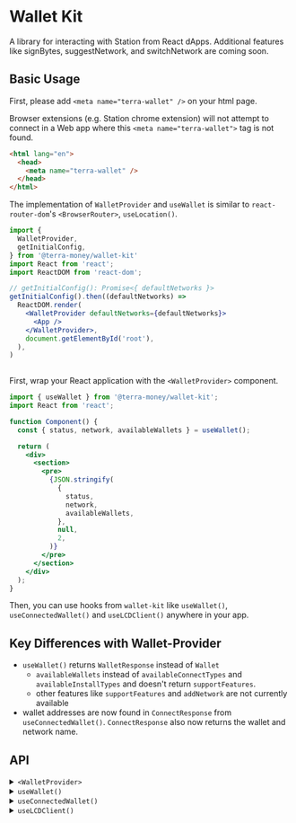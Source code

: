 # Wallet Kit

A library for interacting with Station from React dApps. Additional features like signBytes, suggestNetwork, and switchNetwork are coming soon.

## Basic Usage

First, please add `<meta name="terra-wallet" />` on your html page.

Browser extensions (e.g. Station chrome extension) will not attempt to connect in a Web app where this `<meta name="terra-wallet">` tag is not found.

```html
<html lang="en">
  <head>
    <meta name="terra-wallet" />
  </head>
</html>
```

The implementation of `WalletProvider` and `useWallet` is similar to `react-router-dom`'s `<BrowserRouter>`, `useLocation()`.

```jsx
import {
  WalletProvider,
  getInitialConfig,
} from '@terra-money/wallet-kit'
import React from 'react';
import ReactDOM from 'react-dom';

// getInitialConfig(): Promise<{ defaultNetworks }>
getInitialConfig().then((defaultNetworks) =>
  ReactDOM.render(
    <WalletProvider defaultNetworks={defaultNetworks}>
      <App />
    </WalletProvider>,
    document.getElementById('root'),
  ),
)
  
```
First, wrap your React application with the `<WalletProvider>` component.

```jsx
import { useWallet } from '@terra-money/wallet-kit';
import React from 'react';

function Component() {
  const { status, network, availableWallets } = useWallet();

  return (
    <div>
      <section>
        <pre>
          {JSON.stringify(
            {
              status,
              network,
              availableWallets,
            },
            null,
            2,
          )}
        </pre>
      </section>
    </div>
  );
}
```

Then, you can use hooks from `wallet-kit` like `useWallet()`, `useConnectedWallet()` and `useLCDClient()` anywhere in your app.

## Key Differences with Wallet-Provider

- `useWallet()` returns `WalletResponse` instead of `Wallet` 
  - `availableWallets` instead of `availableConnectTypes` and `availableInstallTypes` and doesn't return `supportFeatures`.
  - other features like `supportFeatures` and `addNetwork` are not currently available 
- wallet addresses are now found in `ConnectResponse` from `useConnectedWallet()`. `ConnectResponse` also now returns the wallet and network name.

## API

<details>

<summary><code>&lt;WalletProvider&gt;</code></summary>
  
By default, `WalletProvider` supports chains and networks contained in the [station-assets](https://github.com/terra-money/station-assets/tree/main/chains) repository as returned by `getInitialConfig`. You can modify these by passing your own defaultNetworks. 

```jsx
import { WalletProvider, InfoResponse, Wallet } from '@terra-money/wallet-kit';

// network information
const defaultNetworks: InfoResponse = {
  'phoenix-1': {
    chainID: 'phoenix-1',
    gasAdjustment: 1.75,
    gasPrices: {
      uluna: 0.015,
    },
    lcd: 'https://phoenix-lcd.terra.dev',
    prefix: 'terra',
  },
  'osmosis-1' : {
  ...
  }
};
```
  
`WalletProvider` includes Station wallet by default. You can pass additional wallets that implement the `Wallet` interface.
```
const extraWallet: Wallet = {
  id: 'extra-wallet,
  isInstalled: !!window?.isExtraWalletInstalled,
  ...
  // methods to connect, post/sign transactions, add/remove listeners
  ...
  details: {
    name: 'extra-wallet'
    ...
  }
}
  

ReactDOM.render(
  <WalletProvider
    defaultNetworks={defaultNetworks}
    extraWallets={extraWallet}
  >
    <App />
  </WalletProvider>,
  document.getElementById('root'),
);
```

</details>

<details>

<summary><code>useWallet()</code></summary>

This is a hook used to trigger core wallet functionality. 

````ts
export interface WalletResponse {
  status: WalletStatus;
  /**
   * current client status
   *
   * this will be one of WalletStatus.INITIALIZING | WalletStatus.WALLET_NOT_CONNECTED | WalletStatus.WALLET_CONNECTED
   *
   * INITIALIZING = checking that the session and the chrome extension installation. (show the loading to users)
   * WALLET_NOT_CONNECTED = there is no connected wallet (show the connect and install options to users)
   * WALLET_CONNECTED = there is aconnected wallet (show the wallet info and disconnect button to users)
   */
   network: InfoResponse;
  /**
   * LCDCLientConfig information for all chains on the selected network
   */
    availableWallets: {
      id: string;
      isInstalled: boolean | undefined;
      name: string;
      icon: string;
      website?: string | undefined;
    }[];
  /**
   * available wallets that can be connected from the browser
   *
   */
  connect: (id?: string) => void;
  /**
   * use connect in conjunction with availableWallets to connect the wallet to the web page
   *
   * @example
   * ```
   * const { availableWallets, connect } = useWallet()
   *
   * return (
   *  <div>
   *    {
   *      availableWallets.map(({ id, name, isInstalled }) => (
   *        <butotn key={id} disabled={!isInstalled} onClick={() => connect(id)}>
   *          <img src={icon} /> Connect {name}
   *        </button>
   *      ))
   *    }
   *  </div>
   * )
   * ```
   */
  disconnect: () => void;
  /**
     * disconnect
     *
     * @example
     * ```
     * const { status, disconnect } = useWallet()
     *
     * return status === WalletStatus.WALLET_CONNECTED &&
     *  <button onClick={() => disconnect()}>
     *    Disconnect
     *  </button>
     * ```
   */
    post: (tx: CreateTxOptions) => Promise<PostResponse>;
  /**
   * post transaction
   *
   * @example
   * ```
   * const { post } = useWallet()
   *
   * const callback = useCallback(async () => {
   *   try {
   *    const result: PostResponse = await post({ ...txOptions })
   *    // DO SOMETHING...
   *   } catch (error) {
   *     if (error instanceof UserDenied) {
   *       // DO SOMETHING...
   *     } else {
   *       // DO SOMETHING...
   *     }
   *   }
   * }, [])
   * ```
   *
   * @param { txOptions } tx transaction data
   *
   * @return { Promise<PostResponse> }
   *
   * @throws { UserDenied } user denied the tx
   * @throws { CreateTxFailed } did not create txhash (error dose not broadcasted)
   * @throws { TxFailed } created txhash (error broadcated)
   * @throws { Timeout } user does not act anything in specific time
   * @throws { TxUnspecifiedError } unknown error
   */
  
  sign: (tx: CreateTxOptions) => Promise<Tx>
  /**
   * sign transaction
   *
   * @example
   * ```
   * const { sign } = useWallet()
   * const lcd = useLCDClient()
   *
   * const callback = useCallback(async () => {
   *   try {
   *    const result: SignResult = await sign({ ...txOptions })
   *
   *    // Broadcast SignResult
   *    const tx = result.result
   *
   *    const txResult = await lcd.tx.broadcastSync(tx)
   *
   *    // DO SOMETHING...
   *   } catch (error) {
   *     if (error instanceof UserDenied) {
   *       // DO SOMETHING...
   *     } else {
   *       // DO SOMETHING...
   *     }
   *   }
   * }, [])
   * ```
   *
   * @param { CreateTxOptions } tx transaction data
   *
   * @return { Promise<Tx> }
   *
   * @throws { UserDenied } user denied the tx
   * @throws { CreateTxFailed } did not create txhash (error dose not broadcasted)
   * @throws { TxFailed } created txhash (error broadcated)
   * @throws { Timeout } user does not act anything in specific time
   * @throws { TxUnspecifiedError } unknown error
   *
   */
}
````

<!-- /source -->

</details>

<details>

<summary><code>useConnectedWallet()</code></summary>

```jsx
import { useConnectedWallet } from '@terra-money/wallet-kit'

function Component() {
  const connected = useConnectedWallet()
  
  if (!connected) return <div> Not Connected </div>
  
  const isLedger = connected.ledger
  const walletName = connected.name
  const networkName = connected.network // mainnet, testnet, classic, localterra
  const pubKey = connected.pubkey // returns 118 and 330 standards
  
  return (
  <>
    <div> name: {walletName} network: {networkName} ledger: {isLedger} pubkeys: {JSON.stringify(pubkey)} </div>
    {Object.keys(connected.addresses).map((chainID) => <p> connected.addresses[chainID] </p>)}
  </>
  )
}
```

</details>

<details>
<summary><code>useLCDClient()</code></summary>

```jsx
import { useLCDClient } from '@terra-money/wallet-kit';

function Component() {
  const lcd = useLCDClient();

  const [result, setResult] = useState('');
  useEffect(() => {
    lcd.tx.estimateFee(signer, txOptions).then((fee) => {
      setResult(fee.toString());
    });
  }, []);

  return <div>Result: {result}</div>;
}
```

</details>
